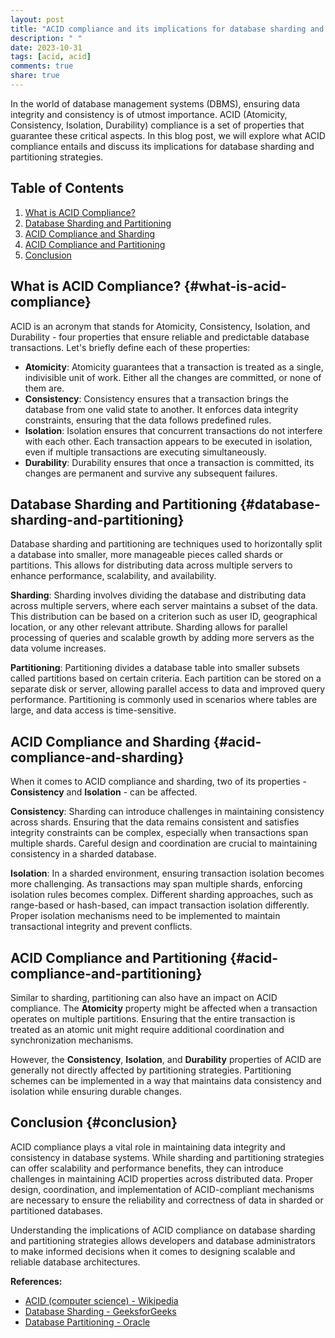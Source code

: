 ```yaml
---
layout: post
title: "ACID compliance and its implications for database sharding and partitioning strategies"
description: " "
date: 2023-10-31
tags: [acid, acid]
comments: true
share: true
---
```


In the world of database management systems (DBMS), ensuring data integrity and consistency is of utmost importance. ACID (Atomicity, Consistency, Isolation, Durability) compliance is a set of properties that guarantee these critical aspects. In this blog post, we will explore what ACID compliance entails and discuss its implications for database sharding and partitioning strategies.

## Table of Contents
1. [What is ACID Compliance?](#what-is-acid-compliance)
2. [Database Sharding and Partitioning](#database-sharding-and-partitioning)
3. [ACID Compliance and Sharding](#acid-compliance-and-sharding)
4. [ACID Compliance and Partitioning](#acid-compliance-and-partitioning)
5. [Conclusion](#conclusion)

## What is ACID Compliance? {#what-is-acid-compliance}

ACID is an acronym that stands for Atomicity, Consistency, Isolation, and Durability - four properties that ensure reliable and predictable database transactions. Let's briefly define each of these properties:

- **Atomicity**: Atomicity guarantees that a transaction is treated as a single, indivisible unit of work. Either all the changes are committed, or none of them are.
- **Consistency**: Consistency ensures that a transaction brings the database from one valid state to another. It enforces data integrity constraints, ensuring that the data follows predefined rules.
- **Isolation**: Isolation ensures that concurrent transactions do not interfere with each other. Each transaction appears to be executed in isolation, even if multiple transactions are executing simultaneously.
- **Durability**: Durability ensures that once a transaction is committed, its changes are permanent and survive any subsequent failures.

## Database Sharding and Partitioning {#database-sharding-and-partitioning}

Database sharding and partitioning are techniques used to horizontally split a database into smaller, more manageable pieces called shards or partitions. This allows for distributing data across multiple servers to enhance performance, scalability, and availability.

**Sharding**: Sharding involves dividing the database and distributing data across multiple servers, where each server maintains a subset of the data. This distribution can be based on a criterion such as user ID, geographical location, or any other relevant attribute. Sharding allows for parallel processing of queries and scalable growth by adding more servers as the data volume increases.

**Partitioning**: Partitioning divides a database table into smaller subsets called partitions based on certain criteria. Each partition can be stored on a separate disk or server, allowing parallel access to data and improved query performance. Partitioning is commonly used in scenarios where tables are large, and data access is time-sensitive.

## ACID Compliance and Sharding {#acid-compliance-and-sharding}

When it comes to ACID compliance and sharding, two of its properties - **Consistency** and **Isolation** - can be affected. 

**Consistency**: Sharding can introduce challenges in maintaining consistency across shards. Ensuring that the data remains consistent and satisfies integrity constraints can be complex, especially when transactions span multiple shards. Careful design and coordination are crucial to maintaining consistency in a sharded database.

**Isolation**: In a sharded environment, ensuring transaction isolation becomes more challenging. As transactions may span multiple shards, enforcing isolation rules becomes complex. Different sharding approaches, such as range-based or hash-based, can impact transaction isolation differently. Proper isolation mechanisms need to be implemented to maintain transactional integrity and prevent conflicts.

## ACID Compliance and Partitioning {#acid-compliance-and-partitioning}

Similar to sharding, partitioning can also have an impact on ACID compliance. The **Atomicity** property might be affected when a transaction operates on multiple partitions. Ensuring that the entire transaction is treated as an atomic unit might require additional coordination and synchronization mechanisms.

However, the **Consistency**, **Isolation**, and **Durability** properties of ACID are generally not directly affected by partitioning strategies. Partitioning schemes can be implemented in a way that maintains data consistency and isolation while ensuring durable changes.

## Conclusion {#conclusion}

ACID compliance plays a vital role in maintaining data integrity and consistency in database systems. While sharding and partitioning strategies can offer scalability and performance benefits, they can introduce challenges in maintaining ACID properties across distributed data. Proper design, coordination, and implementation of ACID-compliant mechanisms are necessary to ensure the reliability and correctness of data in sharded or partitioned databases.

Understanding the implications of ACID compliance on database sharding and partitioning strategies allows developers and database administrators to make informed decisions when it comes to designing scalable and reliable database architectures.

**References:**
- [ACID (computer science) - Wikipedia](https://en.wikipedia.org/wiki/ACID_(computer_science))
- [Database Sharding - GeeksforGeeks](https://www.geeksforgeeks.org/database-sharding/)
- [Database Partitioning - Oracle](https://docs.oracle.com/cd/B28359_01/server.111/b32024/partition.htm)